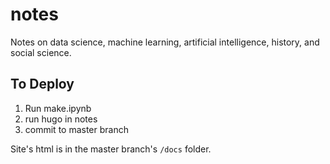# notes
Notes on data science, machine learning, artificial intelligence, history, and social science.

## To Deploy

1. Run make.ipynb
2. run hugo in notes
3. commit to master branch

Site's html is in the master branch's `/docs` folder.
